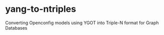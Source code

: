 # yang-to-ntriples
Converting Openconfig models using YGOT into Triple-N format for Graph Databases
